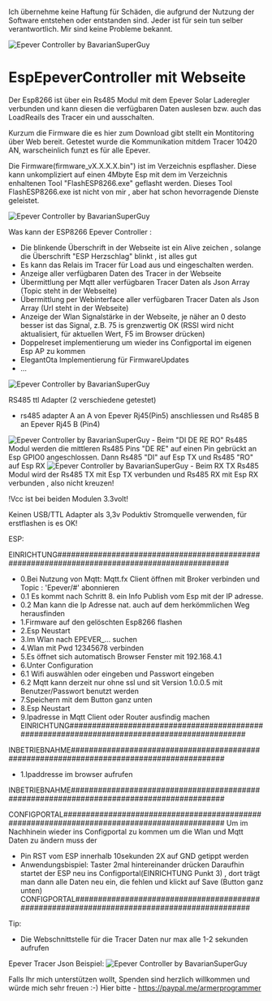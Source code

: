 Ich übernehme keine Haftung für Schäden, die aufgrund der Nutzung 
der Software entstehen oder entstanden sind. 
Jeder ist für sein tun selber verantwortlich.
Mir sind keine Probleme bekannt.

<img src="Tracer10420an.png" alt="Epever Controller by BavarianSuperGuy"/>

# EspEpeverController mit Webseite 
Der Esp8266 ist über ein Rs485 Modul mit dem Epever Solar Laderegler verbunden und kann diesen die verfügbaren Daten auslesen bzw. auch das LoadReails des Tracer ein und ausschalten. 

Kurzum die Firmware die es hier zum Download gibt stellt ein Montitoring über Web bereit.
Getestet wurde die Kommunikation mitdem Tracer 10420 AN, warscheinlich funzt es für alle Epever.

Die Firmware(firmware_vX.X.X.X.bin") ist im Verzeichnis espflasher.
Diese kann unkompliziert auf einen 4Mbyte Esp mit dem im Verzeichnis enhaltenen
Tool "FlashESP8266.exe" geflasht werden. 
Dieses Tool FlashESP8266.exe ist nicht von mir , aber hat schon hevorragende Dienste geleistet.

<img src="WebSeite-Epever Controller.png" alt="Epever Controller by BavarianSuperGuy"/>

Was kann der ESP8266 Epever Controller :



- Die blinkende Überschrift in der Webseite ist ein Alive zeichen , solange die Überschrift "ESP Herzschlag" blinkt , ist alles gut
- Es kann das Relais im Tracer für Load aus und eingeschalten werden.
- Anzeige aller verfügbaren Daten des Tracer in der Webseite
- Übermittlung per Mqtt aller verfügbaren Tracer Daten als Json Array  (Topic steht in der Webseite)
- Übermittlung per Webinterface  aller verfügbaren Tracer Daten als Json Array (Url steht in der Webseite)
- Anzeige der Wlan Signalstärke in der Webseite, je näher an 0 desto besser ist das Signal, z.B. 75 is grenzwertig OK 
(RSSI wird nicht aktualisiert, für aktuellen Wert, F5 im Browser drücken)
- Doppelreset implementierung um wieder ins Configportal im eigenen Esp AP zu kommen
- ElegantOta Implementierung für FirmwareUpdates
- ...



<img src="Tracer_Rj45_Rs485.png" alt="Epever Controller by BavarianSuperGuy"/>

RS485 ttl Adapter (2 verschiedene getestet)
- rs485 adapter A an A von Epever Rj45(Pin5) anschliessen und Rs485 B an  Epever Rj45 B (Pin4)

<img src="rs485.png" alt="Epever Controller by BavarianSuperGuy"/>
- Beim "DI DE RE RO" Rs485 Modul
werden die mittleren Rs485 Pins "DE RE" auf einen Pin gebrückt an Esp GPIO0 angeschlossen.
Dann Rs485 "DI" auf Esp TX  und Rs485 "RO" auf Esp RX 

<img src="rs485_2 .png" alt="Epever Controller by BavarianSuperGuy"/>
- Beim RX TX Rs485 Modul
wird der Rs485 TX mit Esp TX verbunden und Rs485 RX mit Esp RX verbunden , also nicht kreuzen!

!Vcc ist bei beiden Modulen 3.3volt!

Keinen USB/TTL Adapter als 3,3v Poduktiv Stromquelle verwenden, für erstflashen is es OK!


ESP:

EINRICHTUNG##############################################################################################
- 0.Bei Nutzung von Mqtt: Mqtt.fx Client öffnen mit Broker verbinden und Topic : 'Epever/#' abonnieren
- 0.1 Es kommt nach Schritt 8. ein Info Publish vom Esp mit der IP adresse.
- 0.2 Man kann die Ip Adresse nat. auch auf dem herkömmlichen Weg herausfinden
- 1.Firmware auf den gelöschten Esp8266 flashen
- 2.Esp Neustart
- 3.Im Wlan nach EPEVER_... suchen
- 4.Wlan mit Pwd 12345678 verbinden
- 5.Es öffnet sich automatisch Browser Fenster mit 192.168.4.1
- 6.Unter Configuration
- 6.1 Wifi auswählen oder eingeben und Passwort eingeben
- 6.2 Mqtt kann derzeit nur ohne ssl und sit Version 1.0.0.5 mit Benutzer/Passwort benutzt werden
- 7.Speichern mit dem Button ganz unten
- 8.Esp Neustart
- 9.Ipadresse in Mqtt Client oder Router ausfindig machen
EINRICHTUNG#############################################################################################

INBETRIEBNAHME##########################################################################################
- 1.Ipaddresse im browser aufrufen

INBETRIEBNAHME##########################################################################################

CONFIGPORTAL############################################################################################
Um im Nachhinein wieder ins Configportal zu kommen um die Wlan und Mqtt Daten zu ändern muss der 
- Pin RST vom ESP innerhalb 10sekunden 2X auf GND getippt werden
- Anwendungsbispiel: Taster 2mal hintereinander drücken
Daraufhin startet der ESP neu ins Configportal(EINRICHTUNG Punkt 3) , dort trägt man dann alle Daten neu ein, die fehlen
und klickt auf Save (Button ganz unten)
CONFIGPORTAL############################################################################################

Tip:
- Die Webschnittstelle für die Tracer Daten nur max alle 1-2 sekunden aufrufen

Epever Tracer Json Beispiel:
<img src="epeverjsondata.png" alt="Epever Controller by BavarianSuperGuy"/>


Falls Ihr mich unterstützen wollt, Spenden sind herzlich willkommen und würde mich sehr freuen :-)
Hier bitte - https://paypal.me/armerprogrammer
